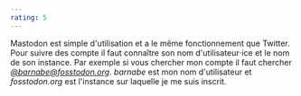 ```yaml
---
rating: 5
---
```


Mastodon est simple d'utilisation et a le même fonctionnement que Twitter. Pour suivre des compte il faut connaître son nom d'utilisateur⋅ice et le nom de son instance. Par exemple si vous chercher mon compte il faut chercher _[@barnabe@fosstodon.org](https://fosstodon.org/web/@barnabe/)_. _barnabe_ est mon nom d'utilisateur et _fosstodon.org_ est l'instance sur laquelle je me suis inscrit.
